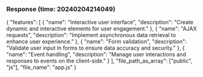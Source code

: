 ### Response (time: 20240204214049)

{
  "features": [
    {
      "name": "Interactive user interface",
      "description": "Create dynamic and interactive elements for user engagement."
    },
    {
      "name": "AJAX requests",
      "description": "Implement asynchronous data retrieval to enhance user experience."
    },
    {
      "name": "Form validation",
      "description": "Validate user input in forms to ensure data accuracy and security."
    },
    {
      "name": "Event handling",
      "description": "Manage user interactions and responses to events on the client-side."
    }
  ],
  "file_path_as_array": ["public", "js"],
  "file_name": "app.js"
}